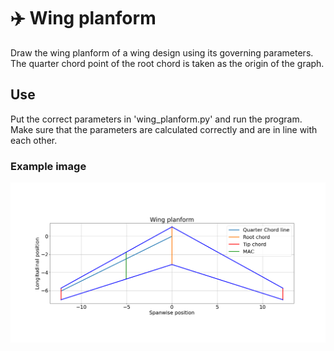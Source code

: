 # ✈️ Wing planform
Draw the wing planform of a wing design using its governing parameters. The quarter chord point of the root chord is taken as the origin of the graph. 

## Use
Put the correct parameters in 'wing_planform.py' and run the program. Make sure that the parameters are calculated correctly and are in line with each other. 

### Example image
![wing planform](wing_planform.png "Wing Planform")
